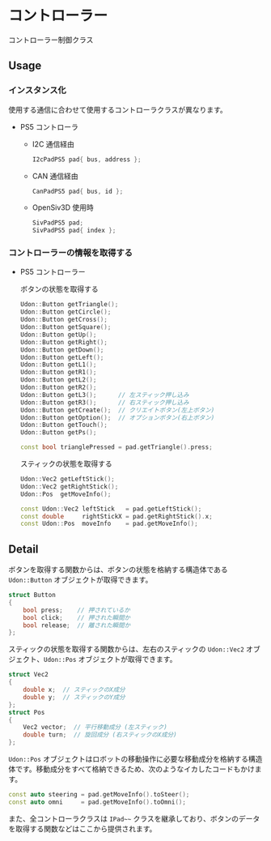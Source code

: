 # コントローラー

コントローラー制御クラス

## Usage

### インスタンス化

使用する通信に合わせて使用するコントローラクラスが異なります。

- PS5 コントローラ

  - I2C 通信経由

    ```cpp
    I2cPadPS5 pad{ bus, address };
    ```

  - CAN 通信経由

    ```cpp
    CanPadPS5 pad{ bus, id };
    ```

  - OpenSiv3D 使用時

    ```cpp
    SivPadPS5 pad;
    SivPadPS5 pad{ index };
    ```

### コントローラーの情報を取得する

- PS5 コントローラー

  ボタンの状態を取得する

  ```cpp
  Udon::Button getTriangle();
  Udon::Button getCircle();
  Udon::Button getCross();
  Udon::Button getSquare();
  Udon::Button getUp();
  Udon::Button getRight();
  Udon::Button getDown();
  Udon::Button getLeft();
  Udon::Button getL1();
  Udon::Button getR1();
  Udon::Button getL2();
  Udon::Button getR2();
  Udon::Button getL3();      // 左スティック押し込み
  Udon::Button getR3();      // 右スティック押し込み
  Udon::Button getCreate();  // クリエイトボタン(左上ボタン)
  Udon::Button getOption();  // オプションボタン(右上ボタン)
  Udon::Button getTouch();
  Udon::Button getPs();
  ```

  ```cpp
  const bool trianglePressed = pad.getTriangle().press;
  ```

  スティックの状態を取得する

  ```cpp
  Udon::Vec2 getLeftStick();
  Udon::Vec2 getRightStick();
  Udon::Pos  getMoveInfo();
  ```

  ```cpp
  const Udon::Vec2 leftStick   = pad.getLeftStick();
  const double     rightStickX = pad.getRightStick().x;
  const Udon::Pos  moveInfo    = pad.getMoveInfo();
  ```

## Detail

ボタンを取得する関数からは、ボタンの状態を格納する構造体である `Udon::Button` オブジェクトが取得できます。

```cpp
struct Button
{
    bool press;    // 押されているか
    bool click;    // 押された瞬間か
    bool release;  // 離された瞬間か
};
```

スティックの状態を取得する関数からは、左右のスティックの `Udon::Vec2` オブジェクト、`Udon::Pos` オブジェクトが取得できます。

```cpp
struct Vec2
{
    double x;  // スティックのX成分
    double y;  // スティックのY成分
};
struct Pos
{
    Vec2 vector;  // 平行移動成分 (左スティック)
    double turn;  // 旋回成分 (右スティックのX成分)
};
```

`Udon::Pos` オブジェクトはロボットの移動操作に必要な移動成分を格納する構造体です。移動成分をすべて格納できるため、次のようなイカしたコードもかけます。

```cpp
const auto steering = pad.getMoveInfo().toSteer();
const auto omni     = pad.getMoveInfo().toOmni();
```

また、全コントローラクラスは `IPad~~` クラスを継承しており、ボタンのデータを取得する関数などはここから提供されます。
